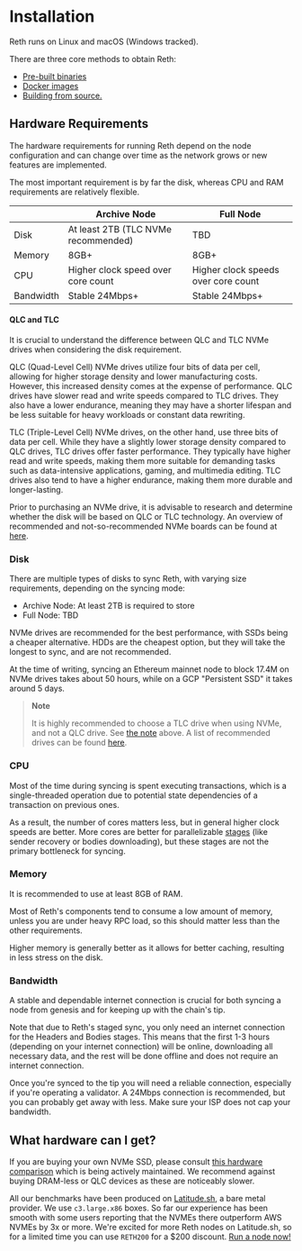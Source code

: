 # Installation

Reth runs on Linux and macOS (Windows tracked).

There are three core methods to obtain Reth:

* [Pre-built binaries](./binaries.md)
* [Docker images](./docker.md)
* [Building from source.](./source.md)

## Hardware Requirements

The hardware requirements for running Reth depend on the node configuration and can change over time as the network grows or new features are implemented.

The most important requirement is by far the disk, whereas CPU and RAM requirements are relatively flexible.

|           | Archive Node                           | Full Node                           |
|-----------|----------------------------------------|-------------------------------------|
| Disk      | At least 2TB (TLC NVMe recommended)    | TBD                                 |
| Memory    | 8GB+                                   | 8GB+                                |
| CPU       | Higher clock speed over core count     | Higher clock speeds over core count |
| Bandwidth | Stable 24Mbps+                         | Stable 24Mbps+                      |

#### QLC and TLC

It is crucial to understand the difference between QLC and TLC NVMe drives when considering the disk requirement.

QLC (Quad-Level Cell) NVMe drives utilize four bits of data per cell, allowing for higher storage density and lower manufacturing costs. However, this increased density comes at the expense of performance. QLC drives have slower read and write speeds compared to TLC drives. They also have a lower endurance, meaning they may have a shorter lifespan and be less suitable for heavy workloads or constant data rewriting.

TLC (Triple-Level Cell) NVMe drives, on the other hand, use three bits of data per cell. While they have a slightly lower storage density compared to QLC drives, TLC drives offer faster performance. They typically have higher read and write speeds, making them more suitable for demanding tasks such as data-intensive applications, gaming, and multimedia editing. TLC drives also tend to have a higher endurance, making them more durable and longer-lasting.

Prior to purchasing an NVMe drive, it is advisable to research and determine whether the disk will be based on QLC or TLC technology. An overview of recommended and not-so-recommended NVMe boards can be found at [here]( https://gist.github.com/yorickdowne/f3a3e79a573bf35767cd002cc977b038).

### Disk

There are multiple types of disks to sync Reth, with varying size requirements, depending on the syncing mode:

* Archive Node: At least 2TB is required to store
* Full Node: TBD

NVMe drives are recommended for the best performance, with SSDs being a cheaper alternative. HDDs are the cheapest option, but they will take the longest to sync, and are not recommended.

At the time of writing, syncing an Ethereum mainnet node to block 17.4M on NVMe drives takes about 50 hours, while on a GCP "Persistent SSD" it takes around 5 days.

> **Note**
>
> It is highly recommended to choose a TLC drive when using NVMe, and not a QLC drive. See [the note](#qlc-and-tlc) above. A list of recommended drives can be found [here]( https://gist.github.com/yorickdowne/f3a3e79a573bf35767cd002cc977b038).

### CPU

Most of the time during syncing is spent executing transactions, which is a single-threaded operation due to potential state dependencies of a transaction on previous ones.

As a result, the number of cores matters less, but in general higher clock speeds are better. More cores are better for parallelizable [stages](https://github.com/paradigmxyz/reth/blob/main/docs/crates/stages.md) (like sender recovery or bodies downloading), but these stages are not the primary bottleneck for syncing.

### Memory

It is recommended to use at least 8GB of RAM.

Most of Reth's components tend to consume a low amount of memory, unless you are under heavy RPC load, so this should matter less than the other requirements.

Higher memory is generally better as it allows for better caching, resulting in less stress on the disk.

### Bandwidth

A stable and dependable internet connection is crucial for both syncing a node from genesis and for keeping up with the chain's tip.

Note that due to Reth's staged sync, you only need an internet connection for the Headers and Bodies stages. This means that the first 1-3 hours (depending on your internet connection) will be online, downloading all necessary data, and the rest will be done offline and does not require an internet connection.

Once you're synced to the tip you will need a reliable connection, especially if you're operating a validator. A 24Mbps connection is recommended, but you can probably get away with less. Make sure your ISP does not cap your bandwidth.

## What hardware can I get?

If you are buying your own NVMe SSD, please consult [this hardware comparison](https://gist.github.com/yorickdowne/f3a3e79a573bf35767cd002cc977b038) which is being actively maintained. We recommend against buying DRAM-less or QLC devices as these are noticeably slower.

All our benchmarks have been produced on [Latitude.sh](https://www.latitude.sh/), a bare metal provider. We use `c3.large.x86` boxes. So far our experience has been smooth with some users reporting that the NVMEs there outperform AWS NVMEs by 3x or more. We're excited for more Reth nodes on Latitude.sh, so for a limited time you can use `RETH200` for a $200 discount. [Run a node now!](https://metal.new/reth)
